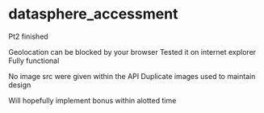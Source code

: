 # datasphere_accessment

Pt2 finished

Geolocation can be blocked by your browser
Tested it on internet explorer
Fully functional

No image src were given within the API
Duplicate images used to maintain design

Will hopefully implement bonus
within alotted time
